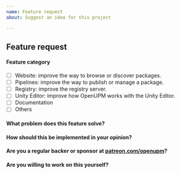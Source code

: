 ```yaml
---
name: Feature request
about: Suggest an idea for this project

---
```


## Feature request

#### Feature category

- [ ] Website: improve the way to browse or discover packages.
- [ ] Pipelines: improve the way to publish or manage a package.
- [ ] Registry: improve the registry server.
- [ ] Unity Editor: improve how OpenUPM works with the Unity Editor.
- [ ] Documentation
- [ ] Others

#### What problem does this feature solve?

#### How should this be implemented in your opinion?

#### Are you a regular backer or sponsor at [patreon.com/openupm](https://www.patreon.com/openupm)?

#### Are you willing to work on this yourself?
